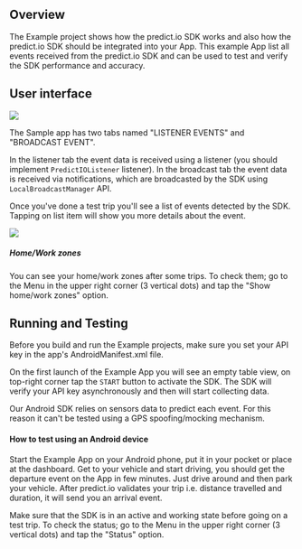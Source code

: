 ## Overview
The Example project shows how the predict.io SDK works and also how the predict.io SDK should be integrated into your App. This example App list all events received from the predict.io SDK and can be used to test and verify the SDK performance and accuracy.

## User interface
![](https://www.predict.io/GitHub/Home_UI_Guide_Android.jpg)

The Sample app has two tabs named "LISTENER EVENTS" and "BROADCAST EVENT".

In the listener tab the event data is received using a listener (you should implement `PredictIOListener` listener).
In the broadcast tab the event data is received via notifications, which are broadcasted by the SDK using `LocalBroadcastManager` API.

Once you've done a test trip you'll see a list of events detected by the SDK. Tapping on list item will show you more details about the event.

![](https://www.predict.io/GitHub/Location-and-Accuracy-View_Android.jpg)

##### Home/Work zones
You can see your home/work zones after some trips. To check them; go to the Menu in the upper right corner (3 vertical dots) and tap the "Show home/work zones" option.

## Running and Testing
Before you build and run the Example projects, make sure you set your API key in the app's AndroidManifest.xml file.

On the first launch of the Example App you will see an empty table view, on top-right corner tap the `START` button to activate the SDK. The SDK will verify your API key asynchronously and then will start collecting data.

Our Android SDK relies on sensors data to predict each event. For this reason it can't be tested using a GPS spoofing/mocking mechanism.

#### How to test using an Android device
Start the Example App on your Android phone, put it in your pocket or place at the dashboard. Get to your vehicle and start driving, you should get the departure event on the App in few minutes. Just drive around and then park your vehicle. After predict.io validates your trip i.e. distance travelled and duration, it will send you an arrival event.

Make sure that the SDK is in an active and working state before going on a test trip. To check the status; go to the Menu in the upper right corner (3 vertical dots) and tap the "Status" option.
